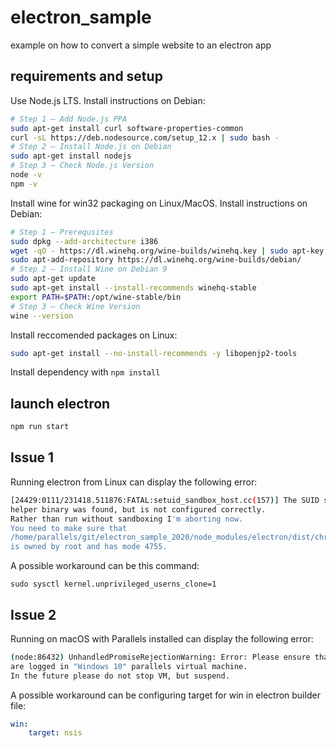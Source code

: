 # electron_sample
example on how to convert a simple website to an electron app


## requirements and setup

Use Node.js LTS. Install instructions on Debian:

```sh
# Step 1 – Add Node.js PPA
sudo apt-get install curl software-properties-common
curl -sL https://deb.nodesource.com/setup_12.x | sudo bash -
# Step 2 – Install Node.js on Debian
sudo apt-get install nodejs
# Step 3 – Check Node.js Version
node -v
npm -v
```

Install wine for win32 packaging on Linux/MacOS. Install instructions on Debian:

```sh
# Step 1 – Prerequsites
sudo dpkg --add-architecture i386
wget -qO - https://dl.winehq.org/wine-builds/winehq.key | sudo apt-key add -
sudo apt-add-repository https://dl.winehq.org/wine-builds/debian/
# Step 2 – Install Wine on Debian 9
sudo apt-get update
sudo apt-get install --install-recommends winehq-stable
export PATH=$PATH:/opt/wine-stable/bin
# Step 3 – Check Wine Version
wine --version
```

Install reccomended packages on Linux:

```sh
sudo apt-get install --no-install-recommends -y libopenjp2-tools
```


Install dependency with `npm install`


## launch electron

```sh
npm run start
```


## Issue 1

Running electron from Linux can display the following error:

```sh
[24429:0111/231418.511876:FATAL:setuid_sandbox_host.cc(157)] The SUID sandbox
helper binary was found, but is not configured correctly.
Rather than run without sandboxing I'm aborting now.
You need to make sure that
/home/parallels/git/electron_sample_2020/node_modules/electron/dist/chrome-sandbox
is owned by root and has mode 4755.
```

A possible workaround can be this command:

`sudo sysctl kernel.unprivileged_userns_clone=1`


## Issue 2

Running on macOS with Parallels installed can display the following error:

```sh
(node:86432) UnhandledPromiseRejectionWarning: Error: Please ensure that you
are logged in "Windows 10" parallels virtual machine.
In the future please do not stop VM, but suspend.
```

A possible workaround can be configuring target for win in electron builder file:

```yaml
win:
    target: nsis
```
